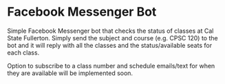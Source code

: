 # Facebook Messenger Bot
Simple Facebook Messenger bot that checks the status of classes at Cal State Fullerton. Simply send the subject and course (e.g. CPSC 120) to the bot and it will reply with all the classes and the status/available seats for each class.

Option to subscribe to a class number and schedule emails/text for when they are available will be implemented soon.
